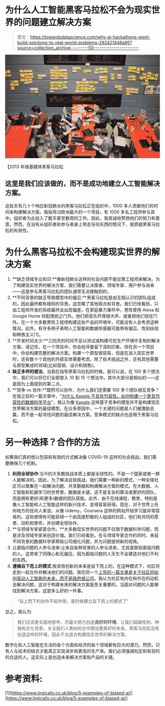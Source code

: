 # 为什么人工智能黑客马拉松不会为现实世界的问题建立解决方案

> 原文：<https://towardsdatascience.com/why-ai-hackathons-wont-build-solutions-to-real-world-problems-292421448a95?source=collection_archive---------50----------------------->

![](img/c94a0457f5019f5594b9526e16c2f849.png)

【2013 年维基媒体黑客马拉松

## 这里是我们应该做的，而不是成功地建立人工智能解决方案。

这些天有几十个响应新冠肺炎的黑客马拉松正在组织中，1000 多人贡献他们的时间来构建解决方案。我指导过欧洲最大的一个项目，有 1000 多名工程师参与其中。组织者为此投入了数天甚至数周的工作。因此，我真诚地赞扬他们的努力和善意。然而，在没有从组织者和参与者身上带走任何东西的情况下，我质疑黑客马拉松的有效性。

# 为什么黑客马拉松不会构建现实世界的解决方案

1.  **缺乏领域专业知识:**像新冠肺炎这样的社会问题不能仅靠工程师来解决。为了构建现实世界的解决方案，我们需要让决策者、领域专家、用户参与进来——这是参与黑客马拉松的团队通常无法接触到的。
2.  **不同背景的缺乏导致模型中的偏见:**黑客马拉松是由互相认识的团队组成的，因此最终都有相同的背景。这忽略了其他观点和背景。我们已经看到，只由工程师开发的系统最终会出现偏差。在家庭暴力事件中，男性使用 Alexa 和 Google Home 将配偶拒之门外。他们把音乐开得很大声，或者把他们锁在门外。在一个大多数男性工程师构建这些产品的环境中，可能没有人会考虑这种情况。此外，有许多例子表明人工智能和数据传感器可能带有偏见、性别歧视和种族主义[1]。
3.  **开发时间太少:**三四天的时间不足以测试或构建可在生产环境中复制的解决方案。请记住，在一个项目中，你会给评委留下深刻印象，但在另一个项目中，你会构建完整的解决方案。构建一个原型很容易，但是在进入现实世界时，还有数十个其他的外部实体需要考虑。除了技术挑战之外，还有其他需要与原型集成的领域(比如营销、设计和销售)。
4.  **缺乏多样的想法**。当我在指导黑客马拉松的时候，我可以说，在 100 多个想法中，我们可以将它们全部放入 10 到 15 个想法中。其中大部分是相似的——这是因为上面提到的第二点。
5.  **竞争 vs 协作:**既然可以协作，为什么我们还需要 100 多个团队相互竞争？在我之前的一篇文章中，“[为什么 Kaggle 不具有包容性，如何构建一个更具包容性的数据科学平台](/why-kaggle-is-not-inclusive-and-how-to-improve-it-6e2013c82b63)”，我认为像 [Kaggle](http://www.kaggle.com) 这样基于竞争的模型并不是构建现实世界解决方案的最佳模型。在众多原因中，一个关键的问题是人们被激励去赢，而不是一起寻找问题的最佳解决方案。竞争模式的缺点也适用于黑客马拉松。

# 另一种选择？合作的方法

如果我们真的想以包容和有效的方式解决像 COVID-19 这样的社会挑战，我们需要确保几个机制。

1.  **利用全球协作**:当今的大多数挑战本质上都是全球性的。不是一个国家或者一群人能解决的。因此，为了解决这些挑战，我们需要一种新的模式，一种全球社区可以聚集在一起解决问题、共享数据和构建解决方案的模式。在大数据、人工智能和机器学习的世界里，数据是关键。这不是复杂的算法或更好的团队，而是拥有更好(和更多)数据的团队获胜。此外，由于在线课程，教育，特别是像人工智能和人工智能这样的新兴技术，变得容易获得。现在，对于世界上任何地方的任何人来说，从像 Udemy，Coursera 这样的网站开始学习是非常容易的。这些使得有可能获得一个由高度积极的人组成的社区，他们有共同的愿景、动机和使命，并创建全球协作。
2.  **与领域专家紧密合作。**大多数现实世界的问题不仅限于数据科学问题，而是涉及领域专家来创造价值。我们已经看到，在与领域专家合作的同时，来自不同背景的数据科学家帮助公司细化问题，并为问题提供新的视角。
3.  让面临问题的人参与进来:让来自各种背景的人参与进来，尤其是那些面临问题的人。这带来了同理心和无偏见，因为面临问题的人天生不会建造对他们不利的东西。
4.  **遵循自下而上的模式**:我坚信创新的未来是自下而上的，在这种模式下，社区将走到一起合作并解决他们的问题。我在同一个[上写的一篇文章是关于社区将如何驱动人工智能的未来，而不是政府或公司](https://medium.com/swlh/how-communities-will-drive-the-future-of-innovation-not-governments-or-corporations-76b573836ba5)。我认为社区有内在和外在的动机去解决问题，这对于构建未来的解决方案是至关重要的。当面对问题的人能够找到解决方案，这是多么好的一件事。

> “自上而下的协作不起作用，是时候建立自下而上的模式了”

总之，我认为:

> 我们应该更全面地思考，尽最大努力创造**良好的环境**，让我们超越性别、种族和文化背景，关注我们人类如何合作建设更美好的未来。黑客马拉松没有创造这样的环境，因此不太适合构建现实世界的解决方案。

数字化和人工智能在生活的各个方面和经济的各个领域都有巨大的潜力。然而，只有人与技术的结合才能真正实现进步和更高的生产率。我们必须强调社区和有目的的合适的人。这实际上是创造未来解决方案和产品的关键。

# 参考资料:

[1][https://www.logically.co.uk/blog/5-examples-of-biased-ai/](https://www.logically.co.uk/blog/5-examples-of-biased-ai/)